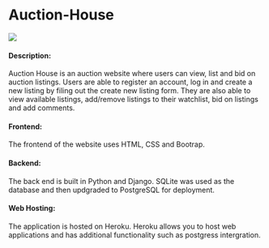 # Auction-House

[![](static/size_my_solar_gif.gif)](https://youtu.be/xaxw24ivhcg)

#### Description:
Auction House is an auction website where users can view, list and bid on auction listings. Users are able to register an account, log in and create a new listing by filing out the create new listing form. They are also able to view available listings, add/remove listings to their watchlist, bid on listings and add comments. 

#### Frontend:
The frontend of the website uses HTML, CSS and Bootrap.

#### Backend:
The back end is built in Python and Django. SQLite was used as the database and then updgraded to PostgreSQL for deployment. 

#### Web Hosting:

The application is hosted on Heroku. Heroku allows you to host web applications and has additional functionality such as postgress intergration. 
